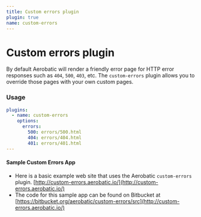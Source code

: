 ```yaml
---
title: Custom errors plugin
plugin: true
name: custom-errors
---
```


# Custom errors plugin

By default Aerobatic will render a friendly error page for HTTP error responses such as `404`, `500`, `403`, etc. The `custom-errors` plugin allows you to override those pages with your own custom pages.

### Usage

~~~yaml
plugins:
  - name: custom-errors
    options:
      errors:
        500: errors/500.html
        404: errors/404.html
        401: errors/401.html
---
~~~

#### Sample Custom Errors App

- Here is a basic example web site that uses the Aerobatic `custom-errors` plugin. [http://custom-errors.aerobatic.io/](http://custom-errors.aerobatic.io/)
- The code for this sample app can be found on Bitbucket at [https://bitbucket.org/aerobatic/custom-errors/src](http://custom-errors.aerobatic.io/)
